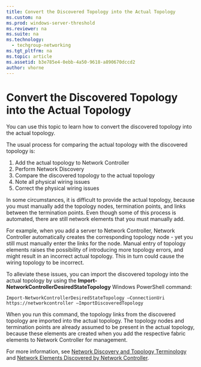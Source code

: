 ```yaml
---
title: Convert the Discovered Topology into the Actual Topology
ms.custom: na
ms.prod: windows-server-threshold
ms.reviewer: na
ms.suite: na
ms.technology: 
  - techgroup-networking
ms.tgt_pltfrm: na
ms.topic: article
ms.assetid: b3e785e4-0ebb-4a50-9618-a890670dccd2
author: vhorne
---
```

# Convert the Discovered Topology into the Actual Topology
You can use this topic to learn how to convert the discovered topology into the actual topology.  
  
The usual process for comparing the actual topology with the discovered topology is:  
  
1. Add the actual topology to Network Controller  
2. Perform Network Discovery  
3. Compare the discovered topology to the actual topology  
4. Note all physical wiring issues  
5. Correct the physical wiring issues  
  
In some circumstances, it is difficult to provide the actual topology, because you must manually add the topology nodes, termination points, and links between the termination points. Even though some of this process is automated, there are still network elements that you must manually add.   
  
For example, when you add a server to Network Controller, Network Controller automatically creates the corresponding topology node - yet you still must manually enter the links for the node. Manual entry of topology elements raises the possibility of introducing more topology errors, and might result in an incorrect actual topology. This in turn could cause the wiring topology to be incorrect.  
  
To alleviate these issues, you can import the discovered topology into the actual topology by using the **Import-NetworkControllerDesiredStateTopology** Windows PowerShell command:  
  
`Import-NetworkControllerDesiredStateTopology –ConnectionUri https://networkcontroller –ImportDiscoveredTopology`  
  
When you run this command, the topology links from the discovered topology are imported into the actual topology. The topology nodes and termination points are already assumed to be present in the actual topology, because these elements are created when you add the respective fabric elements to Network Controller for management.  
  
For more information, see [Network Discovery and Topology Terminology](Network-Discovery-and-Topology-Terminology.md) and [Network Elements Discovered by Network Controller](Network-Elements-Discovered-by-Network-Controller.md).
